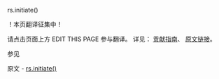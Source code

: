 rs.initiate()

 ！本页翻译征集中！

请点击页面上方 EDIT THIS PAGE 参与翻译。
详见：
[贡献指南]( https://github.com/JinMuInfo/MongoDB-Manual-zh/blob/master/CONTRIBUTING.md )、
[原文链接](  https://docs.mongodb.com/manual/reference/method/rs.initiate/  )。

 参见

原文 - [rs.initiate()]( https://docs.mongodb.com/manual/reference/method/rs.initiate/ )


